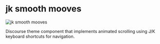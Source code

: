 # jk smooth mooves

![jk smooth mooves](https://thumbs.gfycat.com/FrightenedSnappyIndigobunting-small.gif)

Discourse theme component that implements animated scrolling using J/K keyboard shortcuts for navigation.

